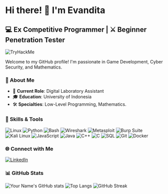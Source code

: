 # Hi there! 👋 I'm Evandita 

## 💻 Ex Competitive Programmer | ⚔️ Beginner Penetration Tester 

<img src="https://tryhackme-badges.s3.amazonaws.com/Bluewyn.png" alt="TryHackMe">

Welcome to my GitHub profile! I'm passionate in Game Development, Cyber Security, and Mathematics.

### 🚀 About Me

- 💼 **Current Role**: Digital Laboratory Assistant
- 🎓 **Education**: University of Indonesia
- 🛠️ **Specialties**: Low-Level Programming, Mathematics.

### 🔧 Skills & Tools

![Linux](https://img.shields.io/badge/-Linux-000?&logo=linux)
![Python](https://img.shields.io/badge/-Python-000?&logo=python)
![Bash](https://img.shields.io/badge/-Bash-000?&logo=gnu-bash)
![Wireshark](https://img.shields.io/badge/-Wireshark-000?&logo=wireshark)
![Metasploit](https://img.shields.io/badge/-Metasploit-000?&logo=metasploit)
![Burp Suite](https://img.shields.io/badge/-Burp%20Suite-000?&logo=burp-suite)
![Kali Linux](https://img.shields.io/badge/-Kali%20Linux-000?&logo=kali-linux)
![JavaScript](https://img.shields.io/badge/-JavaScript-000?&logo=javascript)
![Java](https://img.shields.io/badge/-Java-000?&logo=java)
![C++](https://img.shields.io/badge/-C++-000?&logo=c%2B%2B)
![C](https://img.shields.io/badge/-C-000?&logo=c)
![SQL](https://img.shields.io/badge/-SQL-000?&logo=sql)
![Git](https://img.shields.io/badge/-Git-000?&logo=git)
![Docker](https://img.shields.io/badge/-Docker-000?&logo=docker)

### 🌐 Connect with Me

[![LinkedIn](https://img.shields.io/badge/-LinkedIn-000?&logo=linkedin&logoColor=0A66C2)](https://www.linkedin.com/in/evandita-wiratama-273a61251/)

### 📊 GitHub Stats

![Your Name's GitHub stats](https://github-readme-stats.vercel.app/api?username=Evandita&show_icons=true&theme=radical)
![Top Langs](https://github-readme-stats.vercel.app/api/top-langs/?username=Evandita&layout=compact&theme=radical)
![GitHub Streak](https://github-readme-streak-stats.herokuapp.com/?user=Evandita&theme=radical)



